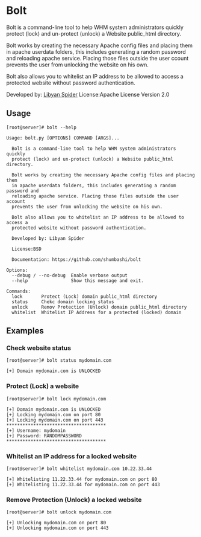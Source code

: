 # Bolt 

Bolt is a command-line tool to help WHM system administrators quickly protect (lock) and un-protect (unlock) a Website public_html directory.

Bolt works by creating the necessary Apache config files and placing them in apache userdata folders, this includes generating a random password and reloading apache service. Placing those files outside the user ccount prevents the user from unlocking the website on his own.

Bolt also allows you to whitelist an IP address to be allowed to access a protected website without password authentication.

Developed by: [Libyan Spider](https://libyanspider.com)
License:Apache License Version 2.0

## Usage

```
[root@server]# bolt --help

Usage: bolt.py [OPTIONS] COMMAND [ARGS]...

  Bolt is a command-line tool to help WHM system administrators quickly
  protect (lock) and un-protect (unlock) a Website public_html directory.

  Bolt works by creating the necessary Apache config files and placing them
  in apache userdata folders, this includes generating a random password and
  reloading apache service. Placing those files outside the user account
  prevents the user from unlocking the website on his own.

  Bolt also allows you to whitelist an IP address to be allowed to access a
  protected website without password authentication.

  Developed by: Libyan Spider

  License:BSD

  Documentation: https://github.com/shumbashi/bolt

Options:
  --debug / --no-debug  Enable verbose output
  --help                Show this message and exit.

Commands:
  lock       Protect (Lock) domain public_html directory
  status     Chekc domain locking status
  unlock     Remov Protection (Unlock) domain public_html directory
  whitelist  Whitelist IP Address for a protected (locked) domain

```

## Examples

### Check website status
```
[root@server]# bolt status mydomain.com

[+] Domain mydomain.com is UNLOCKED
```

### Protect (Lock) a website
```
[root@server]# bolt lock mydomain.com

[+] Domain mydomain.com is UNLOCKED
[+] Locking mydomain.com on port 80
[+] Locking mydomain.com on port 443
*************************************
[+] Username: mydomain
[+] Password: RANDOMPASSWORD
*************************************
```

### Whitelist an IP address for a locked website
```
[root@server]# bolt whitelist mydomain.com 10.22.33.44

[+] Whitelisting 11.22.33.44 for mydomain.com on port 80
[+] Whitelisting 11.22.33.44 for mydomain.com on port 443
```

### Remove Protection (Unlock) a locked website
```
[root@server]# bolt unlock mydomain.com

[+] Unlocking mydomain.com on port 80
[+] Unlocking mydomain.com on port 443
```


